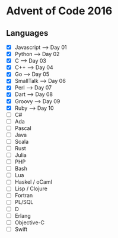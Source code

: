 # Advent of Code 2016

## Languages

- [x] Javascript    --> Day 01
- [x] Python        --> Day 02
- [x] C             --> Day 03
- [x] C++           --> Day 04
- [x] Go            --> Day 05
- [x] SmallTalk     --> Day 06
- [x] Perl          --> Day 07
- [x] Dart          --> Day 08
- [x] Groovy        --> Day 09
- [x] Ruby          --> Day 10
- [ ] C#
- [ ] Ada
- [ ] Pascal
- [ ] Java
- [ ] Scala
- [ ] Rust
- [ ] Julia
- [ ] PHP
- [ ] Bash
- [ ] Lua
- [ ] Haskel / oCaml
- [ ] Lisp / Clojure
- [ ] Fortran
- [ ] PL/SQL
- [ ] D
- [ ] Erlang
- [ ] Objective-C
- [ ] Swift